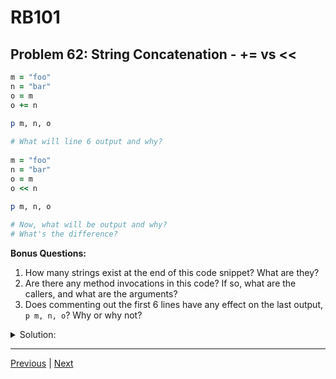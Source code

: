 # RB101
## Problem 62: String Concatenation - += vs <<

```ruby
m = "foo"
n = "bar"
o = m
o += n
  
p m, n, o

# What will line 6 output and why?
  
m = "foo"
n = "bar"
o = m
o << n
  
p m, n, o

# Now, what will be output and why? 
# What's the difference?
```

**Bonus Questions:**
1. How many strings exist at the end of this code snippet? What are they?
2. Are there any method invocations in this code? If so, what are the callers, and what are the arguments?
3. Does commenting out the first 6 lines have any effect on the last output, `p m, n, o`? Why or why not?

<details>
<summary>Solution:</summary>

**First `p m, n, o` outputs:**
```
"foo"
"bar"
"foobar"
```

**Second `p m, n, o` outputs:**
```
"foobar"
"bar"
"foobar"
```

**Explanation:**

**First example (`o += n`):**
- `o += n` is equivalent to `o = o + n`
- This creates a **new** string by concatenating `o` and `n`, then reassigns `o` to point to this new string
- The original string that `m` points to remains unchanged
- So `m` is still `"foo"`, `n` is `"bar"`, and `o` is the new `"foobar"`

**Second example (`o << n`):**
- `o << n` **mutates** the string that `o` points to by appending `n`
- Since `o` and `m` point to the same string object, the change is visible through both variables
- So both `m` and `o` show `"foobar"`, while `n` is still `"bar"`

**Bonus Answers:**

**Bonus 1**: Three strings exist at the end:
1. `"foobar"` (pointed to by both `m` and `o`)
2. `"bar"` (pointed to by `n`)
3. `"foobar"` (the string created in the first example, no longer referenced)

Actually, if we consider garbage collection, the unreferenced `"foobar"` from the first example and the original `"foo"` may have been cleaned up, leaving just 2 strings.

**Bonus 2**: Yes, there are method invocations:

```ruby
# In `o << n`:
# Caller: the string object that o points to ("foo")
# Method: << (shovel operator)
# Argument: n (the string "bar")
o.<<(n)  # This is what << actually does

# `p` is also a method:
# Caller: Kernel (or main object)
# Method: p
# Arguments: m, n, o
```

The `+` operator in `o + n` is also a method call:
```ruby
o.+(n)  # This is what + actually does
```

**Bonus 3**: No, commenting out the first 6 lines has no effect on the last output. Each section uses its own variables `m`, `n`, and `o`. They're completely independent because the variables are reinitialized in the second section:

```ruby
# First section has its own m, n, o
m = "foo"
n = "bar"
o = m

# Second section creates new m, n, o
m = "foo"  # New variable, happens to have same name
n = "bar"
o = m
```

</details>

---

[Previous](61.md) | [Next](63.md)

